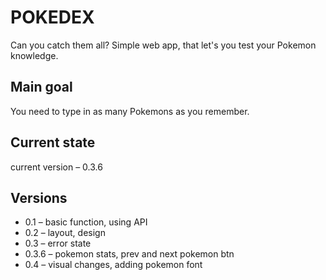 # POKEDEX

Can you catch them all? Simple web app, that let's you test your Pokemon knowledge.

## Main goal

You need to type in as many Pokemons as you remember.

## Current state

current version – 0.3.6

## Versions

* 0.1 – basic function, using API 
* 0.2 – layout, design
* 0.3 – error state
* 0.3.6 – pokemon stats, prev and next pokemon btn
* 0.4 – visual changes, adding pokemon font
